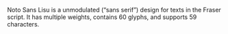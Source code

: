 Noto Sans Lisu is a unmodulated (“sans serif”) design for texts in the Fraser script. It has multiple weights, contains 60 glyphs, and supports 59 characters.